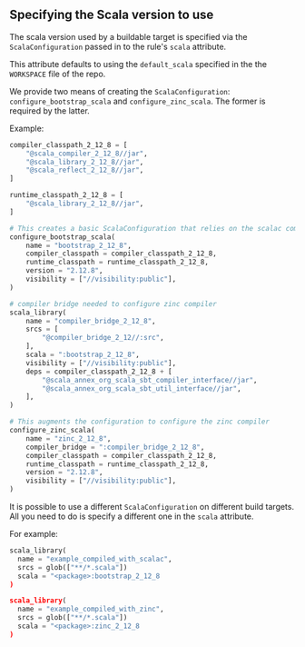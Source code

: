 ## Specifying the Scala version to use

The scala version used by a buildable target is specified via the `ScalaConfiguration` passed in to the rule's `scala` attribute.

This attribute defaults to using the `default_scala` specified in the the `WORKSPACE` file of the repo.

We provide two means of creating the `ScalaConfiguration`: `configure_bootstrap_scala` and `configure_zinc_scala`. The former is required by the latter.

Example:

```python
compiler_classpath_2_12_8 = [
    "@scala_compiler_2_12_8//jar",
    "@scala_library_2_12_8//jar",
    "@scala_reflect_2_12_8//jar",
]

runtime_classpath_2_12_8 = [
    "@scala_library_2_12_8//jar",
]

# This creates a basic ScalaConfiguration that relies on the scalac compiler
configure_bootstrap_scala(
    name = "bootstrap_2_12_8",
    compiler_classpath = compiler_classpath_2_12_8,
    runtime_classpath = runtime_classpath_2_12_8,
    version = "2.12.8",
    visibility = ["//visibility:public"],
)

# compiler bridge needed to configure zinc compiler
scala_library(
    name = "compiler_bridge_2_12_8",
    srcs = [
        "@compiler_bridge_2_12//:src",
    ],
    scala = ":bootstrap_2_12_8",
    visibility = ["//visibility:public"],
    deps = compiler_classpath_2_12_8 + [
        "@scala_annex_org_scala_sbt_compiler_interface//jar",
        "@scala_annex_org_scala_sbt_util_interface//jar",
    ],
)

# This augments the configuration to configure the zinc compiler
configure_zinc_scala(
    name = "zinc_2_12_8",
    compiler_bridge = ":compiler_bridge_2_12_8",
    compiler_classpath = compiler_classpath_2_12_8,
    runtime_classpath = runtime_classpath_2_12_8,
    version = "2.12.8",
    visibility = ["//visibility:public"],
)
```

It is possible to use a different `ScalaConfiguration` on different build targets. All you need to do is specify a different one in the `scala` attribute.

For example:

```python
scala_library(
  name = "example_compiled_with_scalac",
  srcs = glob(["**/*.scala"])
  scala = "<package>:bootstrap_2_12_8
)

scala_library(
  name = "example_compiled_with_zinc",
  srcs = glob(["**/*.scala"])
  scala = "<package>:zinc_2_12_8
)